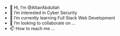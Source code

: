 - 👋 Hi, I’m @AltairAbdullah
- 👀 I’m interested in Cyber Security
- 🌱 I’m currently learning Full Stack Web Development
- 💞️ I’m looking to collaborate on ...
- 📫 How to reach me ...

<!---
AltairAbdullah/AltairAbdullah is a ✨ special ✨ repository because its `README.md` (this file) appears on your GitHub profile.
You can click the Preview link to take a look at your changes.
--->
